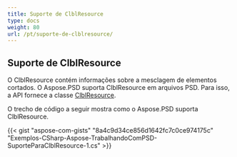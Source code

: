 ```yaml
---
title: Suporte de ClblResource
type: docs
weight: 80
url: /pt/suporte-de-clblresource/
---
```


## **Suporte de ClblResource**
O ClblResource contém informações sobre a mesclagem de elementos cortados. O Aspose.PSD suporta ClblResource em arquivos PSD. Para isso, a API fornece a classe [ClblResource](https://reference.aspose.com/net/psd/aspose.psd.fileformats.psd.layers.layerresources/clblresource).

O trecho de código a seguir mostra como o Aspose.PSD suporta ClblResource.

{{< gist "aspose-com-gists" "8a4c9d34ce856d1642fc7c0ce974175c" "Exemplos-CSharp-Aspose-TrabalhandoComPSD-SuporteParaClblResource-1.cs" >}}
